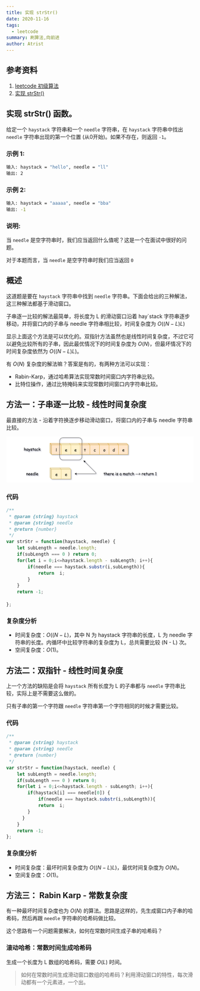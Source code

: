 ```yaml
---
title: 实现 strStr()
date: 2020-11-16
tags: 
  - leetcode
summary: 刷算法,向前进
author: Atrist
---
```


## 参考资料

1. [leetcode 初级算法](https://leetcode-cn.com/leetbook/detail/top-interview-questions-easy/)
2. [实现 strStr()](https://leetcode-cn.com/problems/implement-strstr/description/)


## 实现 strStr() 函数。

给定一个 `haystack` 字符串和一个 `needle` 字符串，在 `haystack` 字符串中找出 `needle` 字符串出现的第一个位置 (从0开始)。如果不存在，则返回  `-1`。

### 示例 1:
```bash
输入: haystack = "hello", needle = "ll"
输出: 2
```
### 示例 2:
```bash
输入: haystack = "aaaaa", needle = "bba"
输出: -1
```
### 说明:

当 `needle` 是空字符串时，我们应当返回什么值呢？这是一个在面试中很好的问题。

对于本题而言，当 `needle` 是空字符串时我们应当返回 `0` 


## 概述
这道题是要在 `haystack` 字符串中找到 `needle` 字符串。下面会给出的三种解法，这三种解法都基于滑动窗口。

子串逐一比较的解法最简单，将长度为 L 的滑动窗口沿着 hay`stack 字符串逐步移动，并将窗口内的子串与 needle 字符串相比较，时间复杂度为 $O((N−L)L)$

显示上面这个方法是可以优化的。双指针方法虽然也是线性时间复杂度，不过它可以避免比较所有的子串，因此最优情况下的时间复杂度为 $O(N)$，但最坏情况下的时间复杂度依然为 $O((N - L)L)$。

有 $O(N)$ 复杂度的解法嘛？答案是有的，有两种方法可以实现：

- Rabin-Karp，通过哈希算法实现常数时间窗口内字符串比较。
- 比特位操作，通过比特掩码来实现常数时间窗口内字符串比较。


## 方法一：子串逐一比较 - 线性时间复杂度
最直接的方法 - 沿着字符换逐步移动滑动窗口，将窗口内的子串与 needle 字符串比较。

![](./images/substrings.png)


### 代码
```js
/**
 * @param {string} haystack
 * @param {string} needle
 * @return {number}
 */
var strStr = function(haystack, needle) {
    let subLength = needle.length;
    if(subLength === 0 ) return 0;
    for(let i = 0;i<=haystack.length - subLength; i++){
        if(needle === haystack.substr(i,subLength)){
            return  i;
        }
    }
    return -1;

};
```


### 复杂度分析

- 时间复杂度：$O((N - L)$，其中 N 为 haystack 字符串的长度，L 为 needle 字符串的长度。内循环中比较字符串的复杂度为 L，总共需要比较 (N - L) 次。
- 空间复杂度：$O(1)$。


## 方法二：双指针 - 线性时间复杂度
上一个方法的缺陷是会将 `haystack` 所有长度为 L 的子串都与 `needle` 字符串比较，实际上是不需要这么做的。

只有子串的第一个字符跟 `needle` 字符串第一个字符相同的时候才需要比较。
### 代码
```js
/**
 * @param {string} haystack
 * @param {string} needle
 * @return {number}
 */
var strStr = function(haystack, needle) {
    let subLength = needle.length;
    if(subLength === 0 ) return 0;
    for(let i = 0;i<=haystack.length - subLength; i++){
        if(haystack[i] === needle[0]) {
            if(needle === haystack.substr(i,subLength)){
            return  i;
        }
      }
    }
    return -1;
};
```

### 复杂度分析
- 时间复杂度：最坏时间复杂度为 $O((N - L)L)$，最优时间复杂度为 $O(N)$。
- 空间复杂度：$O(1)$。

## 方法三： Rabin Karp - 常数复杂度
有一种最坏时间复杂度也为 $O(N)$ 的算法。思路是这样的，先生成窗口内子串的哈希码，然后再跟 `needle` 字符串的哈希码做比较。

这个思路有一个问题需要解决，如何在常数时间生成子串的哈希码？


### 滚动哈希：常数时间生成哈希码
生成一个长度为 L 数组的哈希码，需要 $O(L)$ 时间。

>如何在常数时间生成滑动窗口数组的哈希码？利用滑动窗口的特性，每次滑动都有一个元素进，一个出。